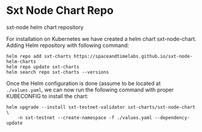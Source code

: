 # Sxt Node Chart Repo

sxt-node helm chart repository

For installation on Kubernetes we have created a helm chart sxt-node-chart. Adding Helm repository with following command:

```
helm repo add sxt-charts https://spaceandtimelabs.github.io/sxt-node-helm-charts
helm repo update sxt-charts
helm search repo sxt-charts --versions
```

Once the Helm configuration is done (assume to be located at `./values.yaml`, we can now run the following command with proper KUBECONFIG to install the chart:

```
helm upgrade --install sxt-testnet-validator sxt-charts/sxt-node-chart \
    -n sxt-testnet --create-namespace -f ./values.yaml --dependency-update
```




